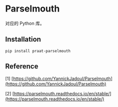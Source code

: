 # Parselmouth

对应的 Python 库。

## Installation

```text
pip install praat-parselmouth
```

## Reference

\[1\] [https://github.com/YannickJadoul/Parselmouth](https://github.com/YannickJadoul/Parselmouth)

\[2\] [https://parselmouth.readthedocs.io/en/stable/](https://parselmouth.readthedocs.io/en/stable/)

